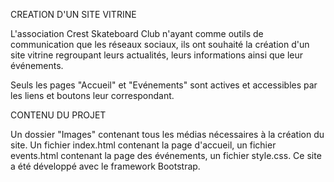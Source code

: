 CREATION D'UN SITE VITRINE

L'association Crest Skateboard Club n'ayant comme outils de communication que les réseaux sociaux, ils ont souhaité la création d'un site vitrine regroupant leurs actualités, leurs informations ainsi que leur événements. 

Seuls les pages "Accueil" et "Evénements" sont actives et accessibles par les liens et boutons leur correspondant. 

CONTENU DU PROJET

Un dossier "Images" contenant tous les médias nécessaires à la création du site. 
Un fichier index.html contenant la page d'accueil, un fichier events.html contenant la page des événements, un fichier style.css. 
Ce site a été développé avec le framework Bootstrap. 

